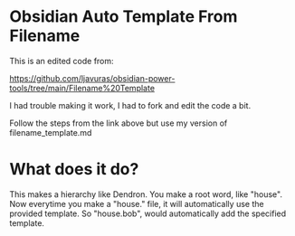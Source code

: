 # Obsidian Auto Template From Filename
This is an edited code from:

https://github.com/ljavuras/obsidian-power-tools/tree/main/Filename%20Template

I had trouble making it work, I had to fork and edit the code a bit.

Follow the steps from the link above but use my version of filename_template.md

# What does it do?
This makes a hierarchy like Dendron. You make a root word, like "house". Now everytime you make a "house." file, it will automatically use the provided template. So "house.bob", would automatically add the specified template.
